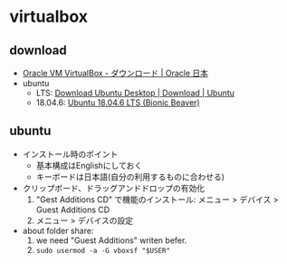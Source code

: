 # virtualbox

## download

- [Oracle VM VirtualBox \- ダウンロード \| Oracle 日本](https://www.oracle.com/jp/virtualization/technologies/vm/downloads/virtualbox-downloads.html)
- ubuntu
  - LTS: [Download Ubuntu Desktop \| Download \| Ubuntu](https://ubuntu.com/download/desktop)
  - 18.04.6: [Ubuntu 18\.04\.6 LTS \(Bionic Beaver\)](https://releases.ubuntu.com/18.04/)

## ubuntu

- インストール時のポイント
  - 基本構成はEnglishにしておく
  - キーボードは日本語(自分の利用するものに合わせる)
- クリップボード、ドラッグアンドドロップの有効化
  1. "Gest Additions CD" で機能のインストール: メニュー > デバイス > Guest Additions CD
  2. メニュー > デバイスの設定
- about folder share:
  1. we need "Guest Additions" writen befer.
  2. `sudo usermod -a -G vboxsf "$USER"`
 